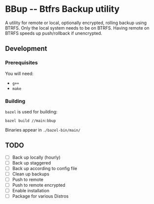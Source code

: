 # BBup -- Btfrs Backup utility

A utility for remote or local, optionally encrypted, rolling backup using BTRFS. Only the local system needs to be on BTRFS. Having remote on BTRFS speeds up push/rollback if unencrypted.

## Development
### Prerequisites
You will need:
- `g++`
- `make`

### Building
`bazel` is used for building:
```shell
bazel build //main:bbup
```
Binaries appear in `./bazel-bin/main/`


## TODO

- [ ] Back up locally (hourly)
- [ ] Back up staggered
- [ ] Back up according to config file
- [ ] Clean up backups
- [ ] Push to remote
- [ ] Push to remote encrypted
- [ ] Enable installation
- [ ] Package for various Distros
